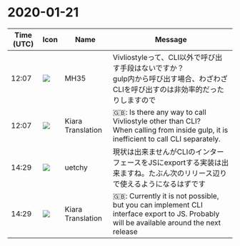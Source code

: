 # 2020-01-21

|Time (UTC)|Icon|Name|Message|
|---|---|---|---|
|12:07|![](https://secure.gravatar.com/avatar/662ab9183267eb3d4baefb7cd9454419.jpg?s=72&d=https%3A%2F%2Fa.slack-edge.com%2Fdf10d%2Fimg%2Favatars%2Fava_0021-72.png)|MH35|Vivliostyleって、CLI以外で呼び出す手段はないですか？<br>gulp内から呼び出す場合、わざわざCLIを呼び出すのは非効率的だったりしますので|
|12:07|![](https://avatars.slack-edge.com/2019-08-21/732685848020_f3f20736795184660348_72.png)|Kiara Translation|🇬🇧: Is there any way to call Vivliostyle other than CLI?<br>When calling from inside gulp, it is inefficient to call CLI separately.|
|14:29|![](https://avatars.slack-edge.com/2020-01-22/916403977808_18dc4c6c299ded1b6018_72.png)|uetchy|現状は出来ませんがCLIのインターフェースをJSにexportする実装は出来ますね。たぶん次のリリース辺りで使えるようになるはずです|
|14:29|![](https://avatars.slack-edge.com/2019-08-21/732685848020_f3f20736795184660348_72.png)|Kiara Translation|🇬🇧: Currently it is not possible, but you can implement CLI interface export to JS. Probably will be available around the next release|
